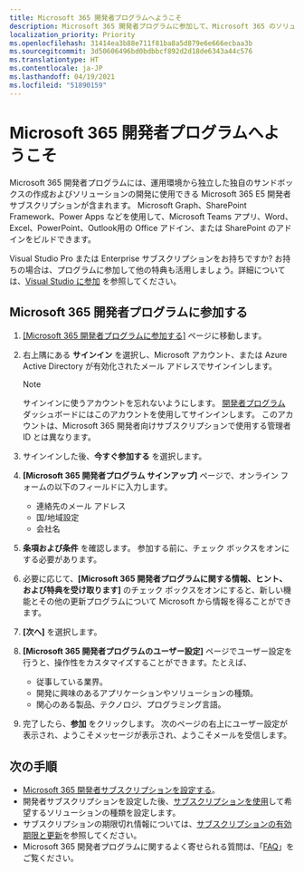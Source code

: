 ```yaml
---
title: Microsoft 365 開発者プログラムへようこそ
description: Microsoft 365 開発者プログラムに参加して、Microsoft 365 のソリューションをご自分の運用環境で独自に開発します。
localization_priority: Priority
ms.openlocfilehash: 31414ea3b88e711f81ba8a5d879e6e666ecbaa3b
ms.sourcegitcommit: 3d50606496bd0bdbbcf892d2d18de6343a44c576
ms.translationtype: HT
ms.contentlocale: ja-JP
ms.lasthandoff: 04/19/2021
ms.locfileid: "51890159"
---
```

# <a name="welcome-to-the-microsoft-365-developer-program"></a>Microsoft 365 開発者プログラムへようこそ

Microsoft 365 開発者プログラムには、運用環境から独立した独自のサンドボックスの作成およびソリューションの開発に使用できる Microsoft 365 E5 開発者 サブスクリプションが含まれます。 Microsoft Graph、SharePoint Framework、Power Apps などを使用して、Microsoft Teams アプリ、Word、Excel、PowerPoint、Outlook用の Office アドイン、または SharePoint のアドインをビルドできます。

Visual Studio Pro または Enterprise サブスクリプションをお持ちですか? お持ちの場合は、プログラムに参加して他の特典も活用しましょう。詳細については、[Visual Studio に参加](join-with-visual-studio.md) を参照してください。

## <a name="join-the-microsoft-365-developer-program"></a>Microsoft 365 開発者プログラムに参加する

1. [[Microsoft 365 開発者プログラムに参加する]](https://developer.microsoft.com/ja-JP/microsoft-365/dev-program) ページに移動します。 

2. 右上隅にある **サインイン** を選択し、Microsoft アカウント、または Azure Active Directory が有効化されたメール アドレスでサインインします。

    > [!NOTE]
    > サインインに使うアカウントを忘れないようにします。 [開発者プログラム](https://developer.microsoft.com/office/profile) ダッシュボードにはこのアカウントを使用してサインインします。 このアカウントは、Microsoft 365 開発者向けサブスクリプションで使用する管理者 ID とは異なります。

3. サインインした後、**今すぐ参加する** を選択します。

4. **[Microsoft 365 開発者プログラム サインアップ]** ページで、オンライン フォームの以下のフィールドに入力します。

    - 連絡先のメール アドレス
    - 国/地域設定
    - 会社名

5. **条項および条件** を確認します。 参加する前に、チェック ボックスをオンにする必要があります。

6. 必要に応じて、**[Microsoft 365 開発者プログラムに関する情報、ヒント、および特典を受け取ります]** のチェック ボックスをオンにすると、新しい機能とその他の更新プログラムについて Microsoft から情報を得ることができます。 

7. **[次へ]** を選択します。

8. **[Microsoft 365 開発者プログラムのユーザー設定]** ページでユーザー設定を行うと、操作性をカスタマイズすることができます。たとえば、

    - 従事している業界。
    - 開発に興味のあるアプリケーションやソリューションの種類。
    - 関心のある製品、テクノロジ、プログラミング言語。

9. 完了したら、**参加** をクリックします。 次のページの右上にユーザー設定が表示され、ようこそメッセージが表示され、ようこそメールを受信します。



## <a name="next-steps"></a>次の手順

- [Microsoft 365 開発者サブスクリプションを設定する](microsoft-365-developer-program-get-started.md)。 
- 開発者サブスクリプションを設定した後、[サブスクリプションを使用](build-microsoft-365-solutions.md)して希望するソリューションの種類を設定します。
- サブスクリプションの期限切れ情報については、[サブスクリプションの有効期限と更新](subscription-expiration-and-renewal.md)を参照してください。
- Microsoft 365 開発者プログラムに関するよく寄せられる質問は、「[FAQ](microsoft-365-developer-program-faq.md)」をご覧ください。


